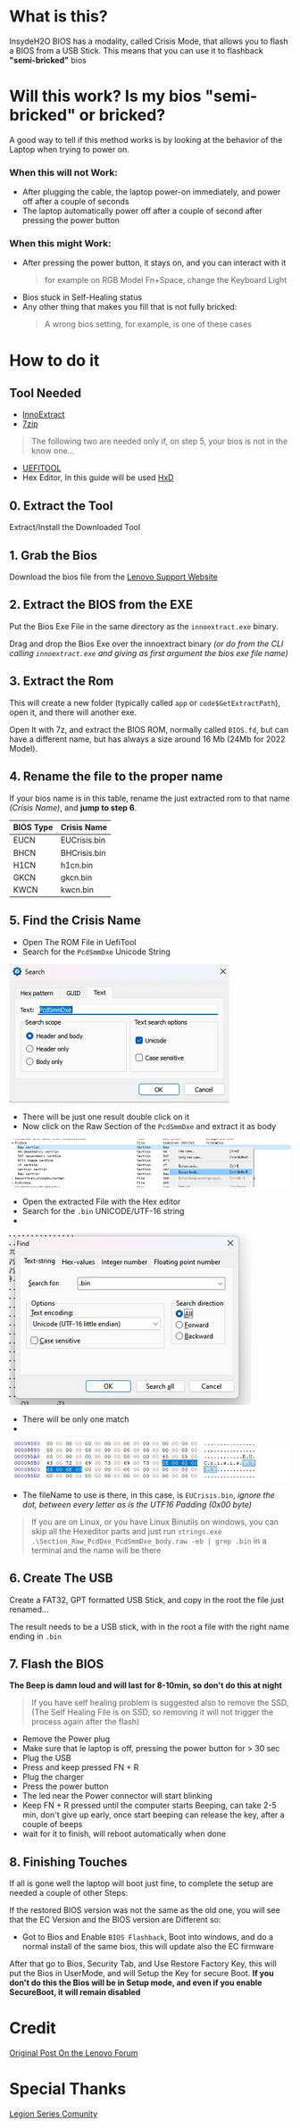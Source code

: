 # What is this?
InsydeH2O BIOS has a modality, called Crisis Mode, that allows you to flash a BIOS from a USB Stick.
This means that you can use it to flashback **"semi-bricked"** bios

# Will this work? Is my bios **"semi-bricked"** or bricked? 
A good way to tell if this method works is by looking at the behavior of the Laptop when trying to power on.

### When this will not Work:
- After plugging the cable, the laptop power-on immediately, and power off after a couple of seconds
- The laptop automatically power off after a couple of second after pressing the power button

### When this might Work:
- After pressing the power button, it stays on, and you can interact with it
    > for example on RGB Model Fn+Space, change the Keyboard Light
- Bios stuck in Self-Healing status
- Any other thing that makes you fill that is not fully bricked:
    > A wrong bios setting, for example, is one of these cases

# How to do it
## Tool Needed
- [InnoExtract](https://github.com/dscharrer/innoextract/releases)
- [7zip](https://www.7-zip.org/download.html)
>The following two are needed only if, on step 5, your bios is not in the know one...
- [UEFITOOL](https://github.com/LongSoft/UEFITool/releases)
- Hex Editor, In this guide will be used [HxD](https://mh-nexus.de/en/hxd/)


## 0. Extract the Tool 
Extract/Install the Downloaded Tool

## 1. Grab the Bios
Download the bios file from the [Lenovo Support Website](https://pcsupport.lenovo.com/)

## 2. Extract the BIOS from the EXE
Put the Bios Exe File in the same directory as the `innoextract.exe` binary.

Drag and drop the Bios Exe over the innoextract binary
_(or do from the CLI calling `innoextract.exe` and giving as first argument the bios exe file name)_

## 3. Extract the Rom
This will create a new folder (typically called `app` or `code$GetExtractPath`), open it, and there will another exe.

Open It with 7z, and extract the BIOS ROM, normally called `BIOS.fd`, but can have a different name, but has always a size around 16 Mb (24Mb for 2022 Model).

## 4. Rename the file to the proper name
If your bios name is in this table, rename the just extracted rom to that name *(Crisis Name)*, and **jump to step 6**.

|BIOS Type  | Crisis Name   |
|-----------|---------------|
|EUCN       | EUCrisis.bin  |
|BHCN       | BHCrisis.bin  |
|H1CN       | h1cn.bin      |
|GKCN       | gkcn.bin      |
|KWCN       | kwcn.bin      |

## 5. Find the Crisis Name
 * Open The ROM File in UefiTool
 * Search for the `PcdSmmDxe` Unicode String

![Pcd](../../Images/BIOS/PcdSearch.jpg)

* There will be just one result double click on it
* Now click on the Raw Section of the `PcdSmmDxe` and extract it as body

![PcdBody](../../Images/BIOS/PCDExtractBody.jpg)

* Open the extracted File with the Hex editor
* Search for the `.bin` UNICODE/UTF-16 string 
* 
![Search](../../Images/BIOS/HxD_Search.jpg)

* There will be only one match
* 
![Match](../../Images/BIOS/HxD_Match.jpg)

* The fileName to use is there, in this case, is `EUCrisis.bin`, *ignore the dot, between every letter as is the UTF16 Padding (0x00 byte)*

> If you are on Linux, or you have Linux Binutils on windows, you can skip all the Hexeditor parts and just run `strings.exe .\Section_Raw_PcdDxe_PcdSmmDxe_body.raw -eb | grep .bin` in a terminal and the name will be there

## 6. Create The USB
Create a FAT32, GPT formatted USB Stick, and copy in the root the file just renamed...

The result needs to be a USB stick, with in the root a file with the right name ending in `.bin`

## 7. Flash the BIOS

**The Beep is damn loud and will last for 8-10min, so don't do this at night**
> If you have self healing problem is suggested also to remove the SSD, (The Self Healing File is on SSD, so removing it will not trigger the process again after the flash)
* Remove the Power plug
* Make sure that le laptop is off, pressing the power button for > 30 sec
* Plug the USB
* Press and keep pressed FN + R
* Plug the charger
* Press the power button
* The led near the Power connector will start blinking
* Keep FN + R pressed until the computer starts Beeping, can take 2-5 min, don't give up early, once start beeping can release the key, after a couple of beeps
* wait for it to finish, will reboot automatically when done

## 8. Finishing Touches
If all is gone well the laptop will boot just fine,
to complete the setup are needed a couple of other Steps:

If the restored BIOS version was not the same as the old one, you will see that the EC Version and the BIOS version are Different so:
* Got to Bios and Enable `BIOS Flashback`, Boot into windows, and do a normal install of the same bios, this will update also the EC firmware

After that go to Bios, Security Tab, and Use Restore Factory Key, this will put the Bios in UserMode, and will Setup the Key for secure Boot.
**If you don't do this the Bios will be in Setup mode, and even if you enable SecureBoot, it will remain disabled**


# Credit
[Original Post On the Lenovo Forum](https://forums.lenovo.com/t5/Gaming-Laptops/Y540-BIOS-Recovery-Mode-Flash-BIOS-from-USB/m-p/5026109?page=1)

# Special Thanks
[Legion Series Comunity](https://discord.gg/legionseries)
